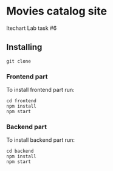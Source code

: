 # Movies catalog site

Itechart Lab task #6

## Installing
```
git clone
```

### Frontend part

To install frontend part run:

```
cd frontend
npm install
npm start
```

### Backend part

To install backend part run:

```
cd backend
npm install
npm start
```
